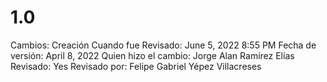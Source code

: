 # 1.0

Cambios: Creación
Cuando fue Revisado: June 5, 2022 8:55 PM
Fecha de  versión: April 8, 2022
Quien hizo el cambio: Jorge Alan Ramírez Elías
Revisado: Yes
Revisado por: Felipe Gabriel Yépez Villacreses